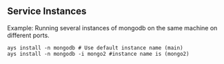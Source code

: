 ## Service Instances

Example: Running several instances of mongodb on the same machine on different ports.

```
ays install -n mongodb # Use default instance name (main)
ays install -n mongodb -i mongo2 #instance name is (mongo2)
```

